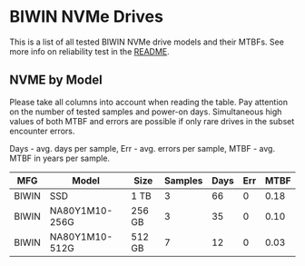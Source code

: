 BIWIN NVMe Drives
=================

This is a list of all tested BIWIN NVMe drive models and their MTBFs. See more
info on reliability test in the [README](https://github.com/bsdhw/SMART).

NVME by Model
------------

Please take all columns into account when reading the table. Pay attention on the
number of tested samples and power-on days. Simultaneous high values of both MTBF
and errors are possible if only rare drives in the subset encounter errors.

Days - avg. days per sample,
Err  - avg. errors per sample,
MTBF - avg. MTBF in years per sample.

| MFG       | Model              | Size   | Samples | Days  | Err   | MTBF |
|-----------|--------------------|--------|---------|-------|-------|------|
| BIWIN     | SSD                | 1 TB   | 3       | 66    | 0     | 0.18   |
| BIWIN     | NA80Y1M10-256G     | 256 GB | 3       | 35    | 0     | 0.10   |
| BIWIN     | NA80Y1M10-512G     | 512 GB | 7       | 12    | 0     | 0.03   |
